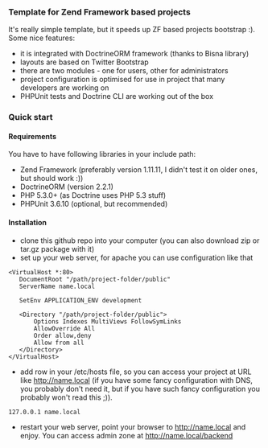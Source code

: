 ### Template for Zend Framework based projects

It's really simple template, but it speeds up ZF based projects bootstrap :). Some nice features:

* it is integrated with DoctrineORM framework (thanks to Bisna library)
* layouts are based on Twitter Bootstrap
* there are two modules - one for users, other for administrators
* project configuration is optimised for use in project that many developers are working on
* PHPUnit tests and Doctrine CLI are working out of the box

### Quick start

#### Requirements
You have to have following libraries in your include path:

* Zend Framework (preferably version 1.11.11, I didn't test it on older ones, but should work :))
* DoctrineORM (version 2.2.1)
* PHP 5.3.0+ (as Doctrine uses PHP 5.3 stuff)
* PHPUnit 3.6.10 (optional, but recommended)

#### Installation

* clone this github repo into your computer (you can also download zip or tar.gz package with it)
* set up your web server, for apache you can use configuration like that

```
<VirtualHost *:80>
   DocumentRoot "/path/project-folder/public"
   ServerName name.local

   SetEnv APPLICATION_ENV development

   <Directory "/path/project-folder/public">
       Options Indexes MultiViews FollowSymLinks
       AllowOverride All
       Order allow,deny
       Allow from all
   </Directory>
</VirtualHost>
```
* add row in your /etc/hosts file, so you can access your project at URL like http://name.local (if you have some fancy configuration with DNS, you probably don't need it, but if you have such fancy configuration you probably won't read this ;)).

```
127.0.0.1 name.local
```

* restart your web server, point your browser to http://name.local and enjoy. You can access admin zone at http://name.local/backend
